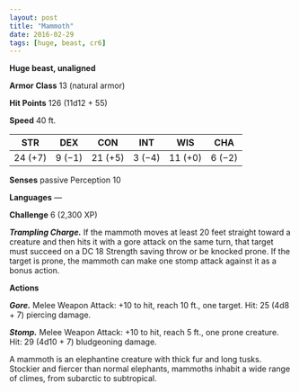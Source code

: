```yaml
---
layout: post
title: "Mammoth"
date: 2016-02-29
tags: [huge, beast, cr6]
---
```


**Huge beast, unaligned**

**Armor Class** 13 (natural armor)

**Hit Points** 126 (11d12 + 55)

**Speed** 40 ft.

|   STR   |   DEX   |   CON   |   INT   |   WIS   |   CHA   |
|:-----:|:-----:|:-----:|:-----:|:-----:|:-----:|
| 24 (+7) | 9 (−1) | 21 (+5) | 3 (−4) | 11 (+0) | 6 (−2) |

**Senses** passive Perception 10 

**Languages** — 

**Challenge** 6 (2,300 XP) 

***Trampling Charge.*** If the mammoth moves at least 20 feet straight toward a creature and then hits it with a gore attack on the same turn, that target must succeed on a DC 18 Strength saving throw or be knocked prone. If the target is prone, the mammoth can make one stomp attack against it as a bonus action. 

**Actions** 

***Gore.*** Melee Weapon Attack: +10 to hit, reach 10 ft., one target. Hit: 25 (4d8 + 7) piercing damage. 

***Stomp.*** Melee Weapon Attack: +10 to hit, reach 5 ft., one prone creature. Hit: 29 (4d10 + 7) bludgeoning damage. 

A mammoth is an elephantine creature with thick fur and long tusks. Stockier and fiercer than normal elephants, mammoths inhabit a wide range of climes, from subarctic to subtropical.
